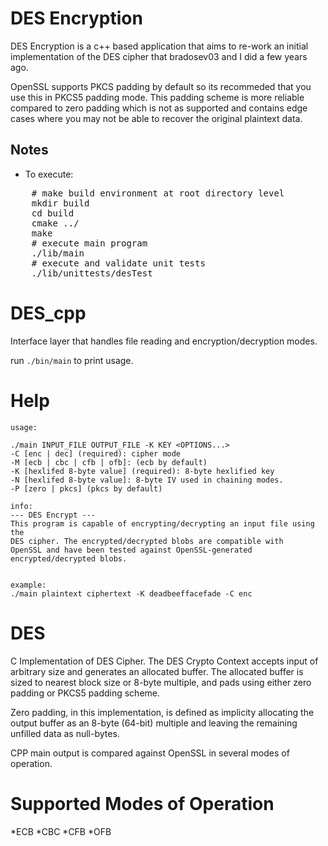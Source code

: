 # DES Encryption

DES Encryption is a c++ based application that aims to re-work an initial implementation of the DES cipher that bradosev03 and I did a few years ago. 

OpenSSL supports PKCS padding by default so its recommeded that you use this in PKCS5 padding mode. This padding scheme is more reliable compared to zero padding which is not as supported and contains edge cases where you may not be able to recover the original plaintext data.

## Notes
* To execute:
<pre>
    # make build environment at root directory level
    mkdir build
    cd build
    cmake ../
    make
    # execute main program
    ./lib/main
    # execute and validate unit tests
    ./lib/unittests/desTest
</pre>


# DES_cpp
Interface layer that handles file reading and encryption/decryption modes.

run ```./bin/main``` to print usage.

# Help
```
usage:

./main INPUT_FILE OUTPUT_FILE -K KEY <OPTIONS...>
-C [enc | dec] (required): cipher mode
-M [ecb | cbc | cfb | ofb]: (ecb by default)
-K [hexlifed 8-byte value] (required): 8-byte hexlified key
-N [hexlifed 8-byte value]: 8-byte IV used in chaining modes.
-P [zero | pkcs] (pkcs by default)

info:
--- DES Encrypt ---
This program is capable of encrypting/decrypting an input file using the
DES cipher. The encrypted/decrypted blobs are compatible with
OpenSSL and have been tested against OpenSSL-generated
encrypted/decrypted blobs.


example:
./main plaintext ciphertext -K deadbeeffacefade -C enc
```

# DES
C Implementation of DES Cipher. The DES Crypto Context accepts input of arbitrary size and generates an allocated buffer. The allocated buffer is sized to nearest block size or 8-byte multiple, and pads using either zero padding or PKCS5 padding scheme.

Zero padding, in this implementation, is defined as implicity allocating the output buffer as an 8-byte (64-bit) multiple and leaving the remaining unfilled data as null-bytes.

CPP main output is compared against OpenSSL in several modes of operation.

# Supported Modes of Operation
*ECB
*CBC
*CFB
*OFB
